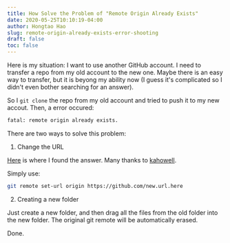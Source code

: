 ```yaml
---
title: How Solve the Problem of "Remote Origin Already Exists"
date: 2020-05-25T10:10:19-04:00
author: Hongtao Hao
slug: remote-origin-already-exists-error-shooting
draft: false
toc: false
---
```

Here is my situation: I want to use another GitHub account. I need to transfer a repo from my old account to the new one. Maybe there is an easy way to transfer, but it is beyong my ability now (I guess it's complicated so I didn't even bother searching for an answer).

So I `git clone` the repo from my old account and tried to push it to my new accout. Then, a error occured: 

```bash
fatal: remote origin already exists.
```

There are two ways to solve this problem:

1. Change the URL 

[Here](https://stackoverflow.com/questions/16330404/how-to-remove-remote-origin-from-git-repo) is where I found the answer. Many thanks to [kahowell](https://stackoverflow.com/users/1881136/kahowell).

Simply use:

```bash
git remote set-url origin https://github.com/new.url.here
```

2. Creating a new folder

Just create a new folder, and then drag all the files from the old folder into the new folder. The original git remote will be automatically erased. 

Done. 

